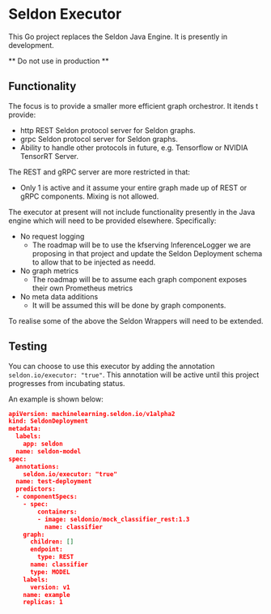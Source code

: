 # Seldon Executor

This Go project replaces the Seldon Java Engine.  It is presently in development.

** Do not use in production **


## Functionality

The focus is to provide a smaller more efficient graph orchestror. It itends t provide:

 * http REST Seldon protocol server for Seldon graphs.
 * grpc Seldon protocol server for Seldon graphs.
 * Ability to handle other protocols in future, e.g. Tensorflow or NVIDIA TensorRT Server.

The REST and gRPC server are more restricted in that:

 * Only 1 is active and it assume your entire graph made up of REST or gRPC components. Mixing is not allowed.

The executor at present will not include functionality presently in the Java engine which will need to be provided elsewhere. Specifically:

 * No request logging
   * The roadmap will be to use the kfserving InferenceLogger we are proposing in that project and update the Seldon Deployment schema to allow that to be injected as needd.
 * No graph metrics
   * The roadmap will be to assume each graph component exposes their own Prometheus metrics
 * No meta data additions
   * It will be assumed this will be done by graph components.

To realise some of the above the Seldon Wrappers will need to be extended.

## Testing

You can choose to use this executor by adding the annotation `seldon.io/executor: "true"`. This annotation will be active until this project progresses from incubating status.

An example is shown below:

```JSON
apiVersion: machinelearning.seldon.io/v1alpha2
kind: SeldonDeployment
metadata:
  labels:
    app: seldon
  name: seldon-model
spec:
  annotations:
    seldon.io/executor: "true"
  name: test-deployment
  predictors:
  - componentSpecs:
    - spec:
        containers:
        - image: seldonio/mock_classifier_rest:1.3
          name: classifier
    graph:
      children: []
      endpoint:
        type: REST
      name: classifier
      type: MODEL
    labels:
      version: v1
    name: example
    replicas: 1

```

